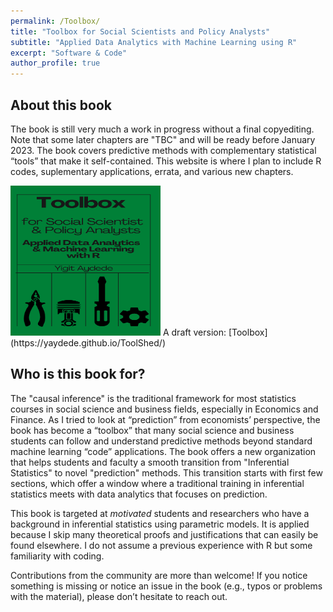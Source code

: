 ```yaml
---
permalink: /Toolbox/
title: "Toolbox for Social Scientists and Policy Analysts"
subtitle: "Applied Data Analytics with Machine Learning using R"
excerpt: "Software & Code"
author_profile: true
---
```


## About this book

The book is still very much a work in progress without a final copyediting.  Note that some later chapters are "TBC" and will be ready before January 2023.  The book covers predictive methods with complementary statistical “tools” that make it self-contained.  This website is where I plan to include R codes, suplementary applications, errata, and various new chapters.

<img src="/images/cover3.png"  width="240" height="240">  
A draft version: [Toolbox](https://yaydede.github.io/ToolShed/) 

## Who is this book for?
  
The "causal inference" is the traditional framework for most statistics courses in social science and business fields, especially in Economics and Finance. As I tried to look at “prediction” from economists’ perspective, the book has become a “toolbox” that many social science and business students can follow and understand predictive methods beyond standard machine learning “code” applications. 
The book offers a new organization that helps students and faculty a smooth transition from "Inferential Statistics" to novel "prediction" methods. This transition starts with first few sections, which offer a window where a traditional training in inferential statistics meets with data analytics that focuses on prediction.     

This book is targeted at *motivated* students and researchers who have a background in inferential statistics using parametric models. It is applied because I skip many theoretical proofs and justifications that can easily be found elsewhere. I do not assume a previous experience with R but some familiarity with coding.

Contributions from the community are more than welcome! If you notice something is missing or notice an issue in the book (e.g., typos or problems with the material), please don’t hesitate to reach out. 

